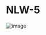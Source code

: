 # NLW-5

![image](https://user-images.githubusercontent.com/47321783/115886208-10f36b00-a427-11eb-8212-7e4f8581ed13.png)
